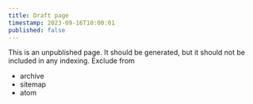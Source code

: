 ```yaml
---
title: Draft page
timestamp: 2023-09-16T10:00:01
published: false
---
```


This is an unpublished page. It should be generated, but it should not be included in any indexing.
Exclude from

* archive
* sitemap
* atom

